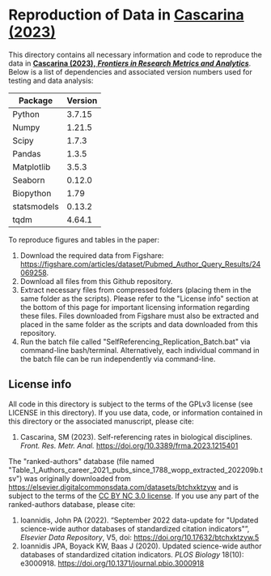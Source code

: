 # Reproduction of Data in [Cascarina (2023)](https://www.frontiersin.org/articles/10.3389/frma.2023.1215401/full)

This directory contains all necessary information and code to reproduce the data in [**Cascarina (2023),** ***Frontiers in Research Metrics and Analytics***](https://www.frontiersin.org/articles/10.3389/frma.2023.1215401/full). Below is a list of dependencies and associated version numbers used for testing and data analysis:

| Package | Version |
| ----------- | ----------- |
| Python | 3.7.15 | 
| Numpy | 1.21.5 |
| Scipy | 1.7.3 |
| Pandas | 1.3.5 |
| Matplotlib | 3.5.3 |
| Seaborn | 0.12.0 |
| Biopython | 1.79 |
| statsmodels | 0.13.2 |
| tqdm | 4.64.1 |

To reproduce figures and tables in the paper:
1. Download the required data from Figshare: https://figshare.com/articles/dataset/Pubmed_Author_Query_Results/24069258.
2. Download all files from this Github repository.
3. Extract necessary files from compressed folders (placing them in the same folder as the scripts). Please refer to the "License info" section at the bottom of this page for important licensing information regarding these files. Files downloaded from Figshare must also be extracted and placed in the same folder as the scripts and data downloaded from this repository.
4. Run the batch file called "SelfReferencing_Replication_Batch.bat" via command-line bash/terminal. Alternatively, each individual command in the batch file can be run independently via command-line.

## License info
All code in this directory is subject to the terms of the GPLv3 license (see LICENSE in this directory). If you use data, code, or information contained in this directory or the associated manuscript, please cite:

1. Cascarina, SM (2023). Self-referencing rates in biological disciplines. *Front. Res. Metr. Anal.* https://doi.org/10.3389/frma.2023.1215401

The "ranked-authors" database (file named "Table_1_Authors_career_2021_pubs_since_1788_wopp_extracted_202209b.tsv") was originally downloaded from https://elsevier.digitalcommonsdata.com/datasets/btchxktzyw and is subject to the terms of the [CC BY NC 3.0 license](https://creativecommons.org/licenses/by-nc/3.0/legalcode). If you use any part of the ranked-authors database, please cite:

1. Ioannidis, John PA (2022). “September 2022 data-update for "Updated science-wide author databases of standardized citation indicators"”, *Elsevier Data Repository*, V5, doi: https://doi.org/10.17632/btchxktzyw.5
2. Ioannidis JPA, Boyack KW, Baas J (2020). Updated science-wide author databases of standardized citation indicators. *PLOS Biology* 18(10): e3000918. https://doi.org/10.1371/journal.pbio.3000918
